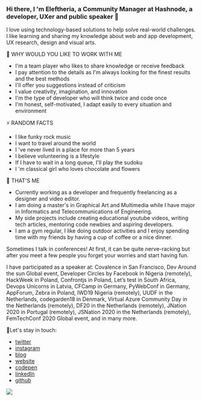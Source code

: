 ### Hi there, I 'm Eleftheria, a Community Manager at Hashnode, a developer, UXer and public speaker 👋

I love using technology-based solutions to help solve real-world challenges. I like learning and sharing my knowledge about web and app development, UX research, design and visual arts.

🔭 WHY WOULD YOU LIKE TO WORK WITH ME
- I'm a team player who likes to share knowledge or receive feedback
- I pay attention to the details as I'm always looking for the finest results and the best methods
- I'll offer you suggestions instead of criticism
- I value creativity, imagination, and innovation
- I'm the type of developer who will think twice and code once
- I'm honest, self-motivated, I adapt easily to every situation and environment

⚡ RANDOM FACTS
- I like funky rock music
- I want to travel around the world
- I 've never lived in a place for more than 5 years
- I believe volunteering is a lifestyle
- If I have to wait in a long queue, I'll play the sudoku
- I 'm classical girl who loves chocolate and flowers


🌱 THAT'S ME
- Currently working as a developer and frequently freelancing as a designer and video editor.
- I am doing a master's in Graphical Art and Multimedia while I have major in Informatics and Telecommunications of Engineering.
- My side projects include creating educational youtube videos, writing tech articles, mentoring code newbies and aspiring developers.
- I am a gym regular, I like doing outdoor activities and I enjoy spending time with my friends by having a cup of coffee or a nice dinner.


Sometimes I talk in conferences!
At first, it can be quite nerve-racking but after you meet a few people you forget your worries and start having fun.

I have participated as a speaker at: Covalence in San Francisco, Dev Around the sun Global event, Developer Circles by Facebook in Nigeria (remotely), HackWeek in Poland, Confrontjs in Poland, Let’s test in South Africa, Devops Unicorns in Latvia, CFCamp in Germany, PyWebConf in Germany, AppForum, Zebra in Poland, IWD19 Nigeria (remotely), UUDF in the Netherlands, codegarden18 in Denmark, Virtual Azure Community Day in the Netherlands (remotely), DF20 in the Netherlands (remotely), JNation 2020 in Portugal (remotely), JSNation 2020 in the Netherlands (remotely), FemTechConf 2020 Global event, and in many more.


🙆Let's stay in touch: 
- [twitter](https://twitter.com/BatsouEle)
- [instagram](https://www.instagram.com/elef_in_tech)
- [blog](https://eleftheriabatsou.hashnode.dev)
- [website](http://eleftheriabatsou.com/)
- [codepen](http://codepen.io/EleftheriaBatsou)
- [linkedIn](https://www.linkedin.com/in/eleftheriabatsou)
- [github](https://github.com/EleftheriaBatsou)

[![](https://tweeco.pushkaryadav.in/api/handle/BatsouElef)](https://tweeco.pushkaryadav.in)

<!--
**EleftheriaBatsou/EleftheriaBatsou** is a ✨ _special_ ✨ repository because its `README.md` (this file) appears on your GitHub profile.

Here are some ideas to get you started:

- 🔭 I’m currently working on ...
- 🌱 I’m currently learning ...
- 👯 I’m looking to collaborate on ...
- 🤔 I’m looking for help with ...
- 💬 Ask me about ...
- 📫 How to reach me: ...
- 😄 Pronouns: ...
- ⚡ Fun fact: ...
-->

